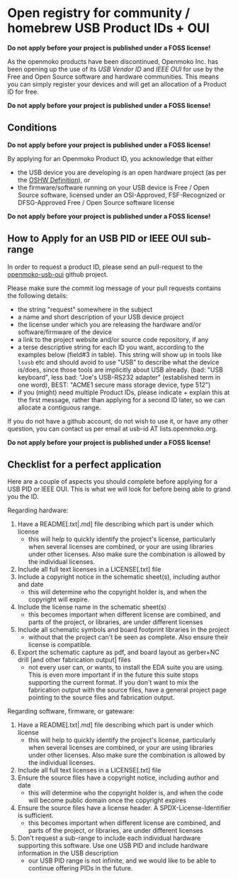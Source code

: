 Open registry for community / homebrew USB Product IDs + OUI
============================================================

**Do not apply before your project is published under a FOSS license!**

As the openmoko products have been discontinued, Openmoko Inc. has been
opening up the use of its *USB Vendor ID* and *IEEE OUI* for use by the
Free and Open Source software and hardware communities. This means you
can simply register your devices and will get an allocation of a Product
ID for free.

**Do not apply before your project is published under a FOSS license!**

Conditions
----------

**Do not apply before your project is published under a FOSS license!**

By applying for an Openmoko Product ID, you acknowledge that either

* the USB device you are developing is an open hardware project
  (as per the [OSHW Definition](http://www.oshwa.org/definition/)), or
* the firmware/software running on your USB device is Free / Open Source
  software, licensed under an OSI-Approved, FSF-Recognized or
  DFSG-Approved Free / Open Source software license

**Do not apply before your project is published under a FOSS license!**

How to Apply for an USB PID or IEEE OUI sub-range
-------------------------------------------------

In order to request a product ID, please send an pull-request to the
[openmoko-usb-oui](https://github.com/openmoko/openmoko-usb-oui) github
project.

Please make sure the commit log message of your pull requests contains
the following details:

* the string "request" somewhere in the subject
* a name and short description of your USB device project
* the license under which you are releasing the hardware and/or software/firmware of the device
* a link to the project website and/or source code repository, if any
* a terse descriptive string for each ID you want, according to the examples below (field#3 in table). This string will show up in tools like `lsusb` etc and should avoid to use "USB" to describe what the device is/does, since those tools are implicitly about USB already. (bad: "USB keyboard", less bad: "Joe's USB-RS232 adapter" (established term in one word), BEST: "ACME1 secure mass storage device, type 512")
* if you (might) need multiple Product IDs, please indicate + explain this at the first message, rather than applying for a second ID later, so we can allocate a contiguous range.

If you do not have a github account, do not wish to use it, or have any other question, you can contact us per email at usb-id AT lists.openmoko.org.

**Do not apply before your project is published under a FOSS license!**

Checklist for a perfect application
-----------------------------------

Here are a couple of aspects you should complete before applying for a USB PID or IEEE OUI.
This is what we will look for before being able to grand you the ID.

Regarding hardware:

1. Have a README[.txt|.md] file describing which part is under which license
    - this will help to quickly identify the project's license, particularly when several licenses are combined, or your are using libraries under other licenses. Also make sure the combination is allowed by the individual licenses.
2. Include all full text licenses in a LICENSE[.txt] file
3. Include a copyright notice in the schematic sheet(s), including author and date
    - this will determine who the copyright holder is, and when the copyright will expire.
4. Include the license name in the schematic sheet(s)
    - this becomes important when different license are combined, and parts of the project, or libraries, are under different licenses
5. Include all schematic symbols and board footprint libraries in the project
    - without that the project can't be seen as complete. Also ensure their license is compatible.
6. Export the schematic capture as pdf, and board layout as gerber+NC drill [and other fabrication output] files
    - not every user can, or wants, to install the EDA suite you are using. This is even more important if in the future this suite stops supporting the current format. If you don't want to mix the fabrication output with the source files, have a general project page pointing to the source files and fabrication output.

Regarding software, firmware, or gateware:

1. Have a README[.txt|.md] file describing which part is under which license
    - this will help to quickly identify the project's license, particularly when several licenses are combined, or your are using libraries under other licenses. Also make sure the combination is allowed by the individual licenses.
2. Include all full text licenses in a LICENSE[.txt] file
3. Ensure the source files have a copyright notice, including author and date
    - this will determine who the copyright holder is, and when the code will become public domain once the copyright expires
4. Ensure the source files have a license header. A SPDX-License-Identifier is sufficient.
    - this becomes important when different license are combined, and parts of the project, or libraries, are under different licenses
5. Don't request a sub-range to include each individual hardware supporting this software. Use one USB PID and include hardware information in the USB description
    - our USB PID range is not infinite, and we would like to be able to continue offering PIDs in the future.
